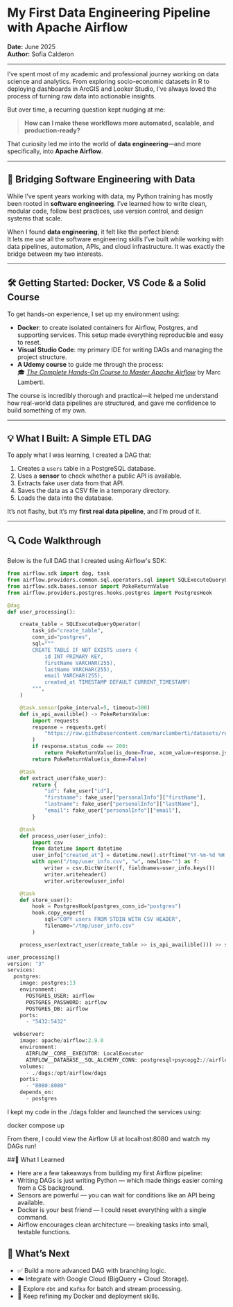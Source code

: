 # My First Data Engineering Pipeline with Apache Airflow

**Date:** June 2025  
**Author:** Sofia Calderon

---

I’ve spent most of my academic and professional journey working on data science and analytics. From exploring socio-economic datasets in R to deploying dashboards in ArcGIS and Looker Studio, I’ve always loved the process of turning raw data into actionable insights.

But over time, a recurring question kept nudging at me:

> **How can I make these workflows more automated, scalable, and production-ready?**

That curiosity led me into the world of **data engineering**—and more specifically, into **Apache Airflow**.

---

## 🧠 Bridging Software Engineering with Data

While I’ve spent years working with data, my Python training has mostly been rooted in **software engineering**. I’ve learned how to write clean, modular code, follow best practices, use version control, and design systems that scale.

When I found **data engineering**, it felt like the perfect blend:  
It lets me use all the software engineering skills I’ve built while working with data pipelines, automation, APIs, and cloud infrastructure. It was exactly the bridge between my two interests.

---

## 🛠️ Getting Started: Docker, VS Code & a Solid Course

To get hands-on experience, I set up my environment using:

- **Docker**: to create isolated containers for Airflow, Postgres, and supporting services. This setup made everything reproducible and easy to reset.
- **Visual Studio Code**: my primary IDE for writing DAGs and managing the project structure.
- **A Udemy course** to guide me through the process:  
  🎓 [*The Complete Hands-On Course to Master Apache Airflow*](https://www.udemy.com/course/the-complete-hands-on-course-to-master-apache-airflow/) by Marc Lamberti.

The course is incredibly thorough and practical—it helped me understand how real-world data pipelines are structured, and gave me confidence to build something of my own.

---

## 💡 What I Built: A Simple ETL DAG

To apply what I was learning, I created a DAG that:

1. Creates a `users` table in a PostgreSQL database.
2. Uses a **sensor** to check whether a public API is available.
3. Extracts fake user data from that API.
4. Saves the data as a CSV file in a temporary directory.
5. Loads the data into the database.

It’s not flashy, but it’s my **first real data pipeline**, and I’m proud of it.

---

## 🔍 Code Walkthrough

Below is the full DAG that I created using Airflow's SDK:

```python
from airflow.sdk import dag, task
from airflow.providers.common.sql.operators.sql import SQLExecuteQueryOperator
from airflow.sdk.bases.sensor import PokeReturnValue
from airflow.providers.postgres.hooks.postgres import PostgresHook

@dag
def user_processing():

    create_table = SQLExecuteQueryOperator(
        task_id="create_table",
        conn_id="postgres",
        sql=""" 
        CREATE TABLE IF NOT EXISTS users (
            id INT PRIMARY KEY, 
            firstName VARCHAR(255), 
            lastName VARCHAR(255), 
            email VARCHAR(255), 
            created_at TIMESTAMP DEFAULT CURRENT_TIMESTAMP)
        """,
    )

    @task.sensor(poke_interval=5, timeout=300)
    def is_api_availible() -> PokeReturnValue:
        import requests
        response = requests.get(
            "https://raw.githubusercontent.com/marclamberti/datasets/refs/heads/main/fakeuser.json"
        )
        if response.status_code == 200:
            return PokeReturnValue(is_done=True, xcom_value=response.json())
        return PokeReturnValue(is_done=False)

    @task
    def extract_user(fake_user):
        return {
            "id": fake_user["id"],
            "firstname": fake_user["personalInfo"]["firstName"],
            "lastname": fake_user["personalInfo"]["lastName"],
            "email": fake_user["personalInfo"]["email"],
        }

    @task
    def process_user(user_info):
        import csv
        from datetime import datetime
        user_info["created_at"] = datetime.now().strftime("%Y-%m-%d %H:%M:%S")
        with open("/tmp/user_info.csv", "w", newline="") as f:
            writer = csv.DictWriter(f, fieldnames=user_info.keys())
            writer.writeheader()
            writer.writerow(user_info)

    @task
    def store_user():
        hook = PostgresHook(postgres_conn_id="postgres")
        hook.copy_expert(
            sql="COPY users FROM STDIN WITH CSV HEADER",
            filename="/tmp/user_info.csv"
        )

    process_user(extract_user(create_table >> is_api_availible())) >> store_user()

user_processing()
version: "3"
services:
  postgres:
    image: postgres:13
    environment:
      POSTGRES_USER: airflow
      POSTGRES_PASSWORD: airflow
      POSTGRES_DB: airflow
    ports:
      - "5432:5432"

  webserver:
    image: apache/airflow:2.9.0
    environment:
      AIRFLOW__CORE__EXECUTOR: LocalExecutor
      AIRFLOW__DATABASE__SQL_ALCHEMY_CONN: postgresql+psycopg2://airflow:airflow@postgres/airflow
    volumes:
      - ./dags:/opt/airflow/dags
    ports:
      - "8080:8080"
    depends_on:
      - postgres
```

I kept my code in the ./dags folder and launched the services using:

docker compose up

From there, I could view the Airflow UI at localhost:8080 and watch my DAGs run!

##🔄 What I Learned
- Here are a few takeaways from building my first Airflow pipeline:
- Writing DAGs is just writing Python — which made things easier coming from a CS background.
- Sensors are powerful — you can wait for conditions like an API being available.
- Docker is your best friend — I could reset everything with a single command.
- Airflow encourages clean architecture — breaking tasks into small, testable functions.

## 🚀 What’s Next

- ✅ Build a more advanced DAG with branching logic.  
- ☁️ Integrate with Google Cloud (BigQuery + Cloud Storage).  
- 🔁 Explore `dbt` and `Kafka` for batch and stream processing.  
- 🐳 Keep refining my Docker and deployment skills.

